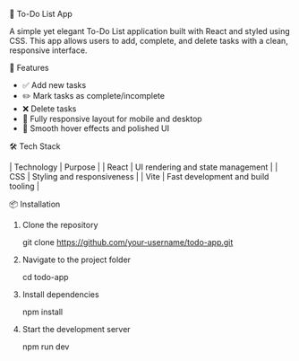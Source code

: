 📝 To-Do List App

A simple yet elegant To-Do List application built with React and styled using CSS. This app allows users to add, complete, and delete tasks with a clean, responsive interface.

🚀 Features

- ✅ Add new tasks
- ✏️ Mark tasks as complete/incomplete
- ❌ Delete tasks
- 📱 Fully responsive layout for mobile and desktop
- 🎨 Smooth hover effects and polished UI

🛠️ Tech Stack

| Technology | Purpose | 
| React | UI rendering and state management | 
| CSS | Styling and responsiveness | 
| Vite | Fast development and build tooling | 

📦 Installation

1. Clone the repository
   
   git clone https://github.com/your-username/todo-app.git

2. Navigate to the project folder
 
   cd todo-app

3. Install dependencies
 
   npm install

4. Start the development server
 
   npm run dev

